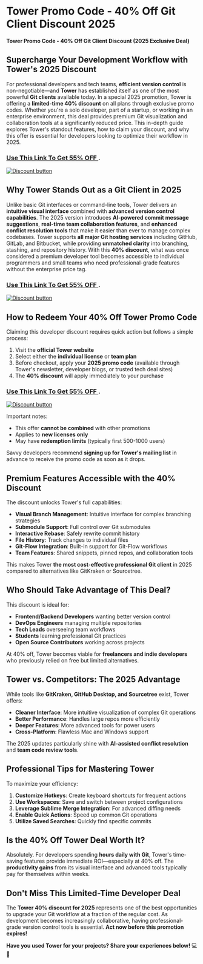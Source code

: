 # Tower Promo Code - 40% Off Git Client Discount 2025
**Tower Promo Code - 40% Off Git Client Discount (2025 Exclusive Deal)**  
## **Supercharge Your Development Workflow with Tower's 2025 Discount**  
For professional developers and tech teams, **efficient version control** is non-negotiable—and **Tower** has established itself as one of the most powerful **Git clients** available today. In a special 2025 promotion, Tower is offering a **limited-time 40% discount** on all plans through exclusive promo codes. Whether you're a solo developer, part of a startup, or working in an enterprise environment, this deal provides premium Git visualization and collaboration tools at a significantly reduced price. This in-depth guide explores Tower's standout features, how to claim your discount, and why this offer is essential for developers looking to optimize their workflow in 2025.  

### [Use This Link To Get 55% OFF ](https://www.git-tower.com/?via=abdul).


[![Discount button](https://github.com/user-attachments/assets/e5cb2122-5258-4331-bbff-048ba1ae5555)](https://www.git-tower.com/?via=abdul)


## **Why Tower Stands Out as a Git Client in 2025**  

Unlike basic Git interfaces or command-line tools, Tower delivers an **intuitive visual interface** combined with **advanced version control capabilities**. The 2025 version introduces **AI-powered commit message suggestions**, **real-time team collaboration features**, and **enhanced conflict resolution tools** that make it easier than ever to manage complex codebases. Tower supports **all major Git hosting services** including GitHub, GitLab, and Bitbucket, while providing **unmatched clarity** into branching, stashing, and repository history. With this **40% discount**, what was once considered a premium developer tool becomes accessible to individual programmers and small teams who need professional-grade features without the enterprise price tag.  
### [Use This Link To Get 55% OFF ](https://www.git-tower.com/?via=abdul).


[![Discount button](https://github.com/user-attachments/assets/fe485e42-0dd6-440f-a708-abd9cac03764)](https://www.git-tower.com/?via=abdul) 


## **How to Redeem Your 40% Off Tower Promo Code**  

Claiming this developer discount requires quick action but follows a simple process:  

1. Visit the **official Tower website**  
2. Select either the **individual license** or **team plan**  
3. Before checkout, apply your **2025 promo code** (available through Tower's newsletter, developer blogs, or trusted tech deal sites)  
4. The **40% discount** will apply immediately to your purchase  
### [Use This Link To Get 55% OFF ](https://www.git-tower.com/?via=abdul).


[![Discount button](https://github.com/user-attachments/assets/a71de57b-da10-4bb0-90a8-8fea77fea628)](https://www.git-tower.com/?via=abdul)


Important notes:  
- This offer **cannot be combined** with other promotions  
- Applies to **new licenses only**  
- May have **redemption limits** (typically first 500-1000 users)  

Savvy developers recommend **signing up for Tower's mailing list** in advance to receive the promo code as soon as it drops.  

## **Premium Features Accessible with the 40% Discount**  

The discount unlocks Tower's full capabilities:  

- **Visual Branch Management**: Intuitive interface for complex branching strategies  
- **Submodule Support**: Full control over Git submodules  
- **Interactive Rebase**: Safely rewrite commit history  
- **File History**: Track changes to individual files  
- **Git-Flow Integration**: Built-in support for Git-Flow workflows  
- **Team Features**: Shared snippets, pinned repos, and collaboration tools  

This makes Tower **the most cost-effective professional Git client** in 2025 compared to alternatives like GitKraken or Sourcetree.  

## **Who Should Take Advantage of This Deal?**  

This discount is ideal for:  

- **Frontend/Backend Developers** wanting better version control  
- **DevOps Engineers** managing multiple repositories  
- **Tech Leads** overseeing team workflows  
- **Students** learning professional Git practices  
- **Open Source Contributors** working across projects  

At 40% off, Tower becomes viable for **freelancers and indie developers** who previously relied on free but limited alternatives.  

## **Tower vs. Competitors: The 2025 Advantage**  

While tools like **GitKraken, GitHub Desktop, and Sourcetree** exist, Tower offers:  

- **Cleaner Interface**: More intuitive visualization of complex Git operations  
- **Better Performance**: Handles large repos more efficiently  
- **Deeper Features**: More advanced tools for power users  
- **Cross-Platform**: Flawless Mac and Windows support  

The 2025 updates particularly shine with **AI-assisted conflict resolution** and **team code review tools**.  

## **Professional Tips for Mastering Tower**  

To maximize your efficiency:  

1. **Customize Hotkeys**: Create keyboard shortcuts for frequent actions  
2. **Use Workspaces**: Save and switch between project configurations  
3. **Leverage Sublime Merge Integration**: For advanced diffing needs  
4. **Enable Quick Actions**: Speed up common Git operations  
5. **Utilize Saved Searches**: Quickly find specific commits  

## **Is the 40% Off Tower Deal Worth It?**  

Absolutely. For developers spending **hours daily with Git**, Tower's time-saving features provide immediate ROI—especially at 40% off. The **productivity gains** from its visual interface and advanced tools typically pay for themselves within weeks.  

## **Don't Miss This Limited-Time Developer Deal**  

The **Tower 40% discount for 2025** represents one of the best opportunities to upgrade your Git workflow at a fraction of the regular cost. As development becomes increasingly collaborative, having professional-grade version control tools is essential. **Act now before this promotion expires!**  

**Have you used Tower for your projects? Share your experiences below!** 💻🚀
